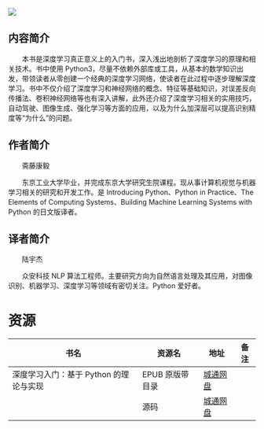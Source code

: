 ![](http://img3m5.ddimg.cn/8/8/25307675-1_u_2.jpg)

## 内容简介

　　本书是深度学习真正意义上的入门书，深入浅出地剖析了深度学习的原理和相关技术。书中使用 Python3，尽量不依赖外部库或工具，从基本的数学知识出发，带领读者从零创建一个经典的深度学习网络，使读者在此过程中逐步理解深度学习。书中不仅介绍了深度学习和神经网络的概念、特征等基础知识，对误差反向传播法、卷积神经网络等也有深入讲解，此外还介绍了深度学习相关的实用技巧，自动驾驶、图像生成、强化学习等方面的应用，以及为什么加深层可以提高识别精度等“为什么”的问题。

## 作者简介

　　斋藤康毅

　　东京工业大学毕业，并完成东京大学研究生院课程。现从事计算机视觉与机器学习相关的研究和开发工作。是 Introducing Python、Python in Practice、The Elements of Computing Systems、Building Machine Learning Systems with Python 的日文版译者。

## 译者简介

　　陆宇杰

　　众安科技 NLP 算法工程师。主要研究方向为自然语言处理及其应用，对图像识别、机器学习、深度学习等领域有密切关注。Python 爱好者。

# 资源

|书名|资源名|地址|备注|
|---|---|---|---|
|深度学习入门：基于 Python 的理论与实现|EPUB 原版带目录|[城通网盘](https://u11215426.pipipan.com/fs/11215426-335680345)||
||源码|[城通网盘](https://u11215426.pipipan.com/fs/11215426-335680362)||
